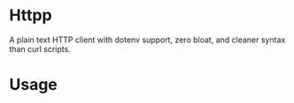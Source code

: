 # Httpp

A plain text HTTP client with dotenv support, zero bloat, and cleaner
syntax than curl scripts.

# Usage
